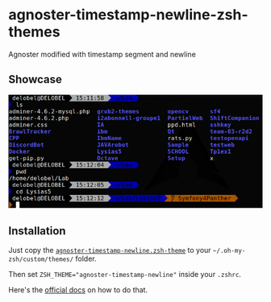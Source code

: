 # agnoster-timestamp-newline-zsh-themes
Agnoster modified with timestamp segment and newline

## Showcase

![agnoster-timestamp-newline.zsh-theme](zsh-theme-preview.png)

## Installation

Just copy the 
[`agnoster-timestamp-newline.zsh-theme`](/agnoster-timestamp-newline.zsh-theme) 
to your `~/.oh-my-zsh/custom/themes/` folder.

Then set `ZSH_THEME="agnoster-timestamp-newline"` inside 
your `.zshrc`.

Here's the [official 
docs](https://github.com/robbyrussell/oh-my-zsh/wiki/Customization#overriding-and-adding-themes) 
on how to do that.
